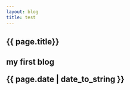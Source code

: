 ```yaml
---
layout: blog
title: test
---
```


<h2>{{ page.title}}<h2>
<p>my first blog</p>
<p>{{ page.date | date_to_string }}</p>
